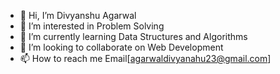 - 👋 Hi, I’m Divyanshu Agarwal
- 👀 I’m interested in Problem Solving
- 🌱 I’m currently learning Data Structures and Algorithms
- 💞️ I’m looking to collaborate on Web Development
- 📫 How to reach me Email[agarwaldivyanahu23@gmail.com]

<!---
divyanshuagarwal-23/divyanshuagarwal-23 is a ✨ special ✨ repository because its `README.md` (this file) appears on your GitHub profile.
You can click the Preview link to take a look at your changes.
--->
